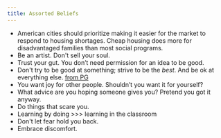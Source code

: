 ```yaml
---
title: Assorted Beliefs
---
```


- American cities should prioritize making it easier for the market to respond to housing shortages. Cheap housing does more for disadvantaged families than most social programs.
- Be an artist. Don't sell your soul.
- Trust your gut. You don’t need permission for an idea to be good. 
- Don't try to be good at something; strive to be the *best*. And be ok at everything else. [from PG](https://paulgraham.com/greatwork.html)
- You want joy for other people. Shouldn’t you want it for yourself?
- What advice are you hoping someone gives you? Pretend you got it anyway. 
- Do things that scare you.
- Learning by doing >>> learning in the classroom
- Don't let fear hold you back.
- Embrace discomfort.